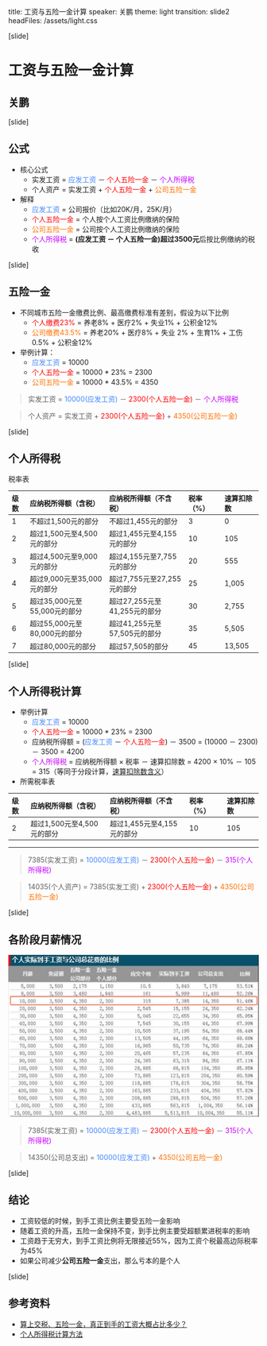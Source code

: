 title: 工资与五险一金计算
speaker: 关鹏
theme: light
transition: slide2
headFiles: /assets/light.css

[slide]

# 工资与五险一金计算
## 关鹏

[slide]

## 公式

- 核心公式
    - 实发工资 = <span style="color:#4387fd">应发工资</span> － <span style="color:red">个人五险一金</span> － <span style="color:#c700ff">个人所得税</span>
    - 个人资产 = 实发工资 + <span style="color:red">个人五险一金</span> + <span style="color:#ff7000">公司五险一金</span>
- 解释
    - <span style="color:#4387fd">应发工资</span> = 公司报价（比如20K/月，25K/月）
    - <span style="color:red">个人五险一金</span> = 个人按个人工资比例缴纳的保险
    - <span style="color:#ff7000">公司五险一金</span> = 公司按个人工资比例缴纳的保险
    - <span style="color:#c700ff">个人所得税</span> = **(应发工资 － 个人五险一金)**超过**3500元**后按比例缴纳的税收

[slide]

## 五险一金

- 不同城市五险一金缴费比例、最高缴费标准有差别，假设为以下比例
    - <span style="color:red">个人缴费23%</span> = 养老8% + 医疗2% + 失业1% + 公积金12%
    - <span style="color:#ff7000">公司缴费43.5%</span> = 养老20% + 医疗8% + 失业 2% + 生育1% + 工伤0.5% + 公积金12%
- 举例计算：
    - <span style="color:#4387fd">应发工资</span> = 10000
    - <span style="color:red">个人五险一金</span> = 10000 * 23% = 2300
    - <span style="color:#ff7000">公司五险一金</span> = 10000 * 43.5% = 4350
    
> 实发工资 = <span style="color:#4387fd">10000(应发工资)</span> － <span style="color:red">2300(个人五险一金)</span> － <span style="color:#c700ff">个人所得税</span>

> 个人资产 = 实发工资 + <span style="color:red">2300(个人五险一金)</span> + <span style="color:#ff7000">4350(公司五险一金)</span>


[slide]

## 个人所得税

税率表

| 级数 | 应纳税所得额（含税） | 应纳税所得额（不含税） | 税率（%） | 速算扣除数
|:----|:----|:----|:----|:----|
|1|	不超过1,500元的部分|	不超过1,455元的部分|	3|	0|
|2|	超过1,500元至4,500元的部分|	超过1,455元至4,155元的部分|	10|	105|
|3|	超过4,500元至9,000元的部分|	超过4,155元至7,755元的部分|	20|	555|
|4|	超过9,000元至35,000元的部分|	超过7,755元至27,255元的部分|	25|	1,005|
|5|	超过35,000元至55,000元的部分|	超过27,255元至41,255元的部分|	30|	2,755|
|6|	超过55,000元至80,000元的部分|	超过41,255元至57,505元的部分|	35|	5,505|
|7|	超过80,000元的部分|	超过57,505的部分|	45|	13,505|

[slide]

## 个人所得税计算

- 举例计算
    - <span style="color:#4387fd">应发工资</span> = 10000
    - <span style="color:red">个人五险一金</span> = 10000 * 23% = 2300
    - 应纳税所得额 = (<span style="color:#4387fd">应发工资</span> － <span style="color:red">个人五险一金</span>) － 3500 = (10000 － 2300) － 3500 = 4200
    - <span style="color:#c700ff">个人所得税</span> = 应纳税所得额 × 税率 － 速算扣除数 = 4200 × 10% － 105 = 315（等同于分段计算，[速算扣除数含义](https://baike.baidu.com/item/%E9%80%9F%E7%AE%97%E6%89%A3%E9%99%A4%E6%95%B0)）
- 所需税率表

| 级数 | 应纳税所得额（含税） | 应纳税所得额（不含税） | 税率（%） | 速算扣除数
|:----|:----|:----|:----|:----|
|2|	超过1,500元至4,500元的部分|	超过1,455元至4,155元的部分|	10|	105|

-----

> 7385(实发工资) = <span style="color:#4387fd">10000(应发工资)</span> － <span style="color:red">2300(个人五险一金)</span> － <span style="color:#c700ff">315(个人所得税)</span>

> 14035(个人资产) = 7385(实发工资) + <span style="color:red">2300(个人五险一金)</span> + <span style="color:#ff7000">4350(公司五险一金)</span>

[slide]

## 各阶段月薪情况

![](/assets/Salary/1.jpg)

> 7385(实发工资) = <span style="color:#4387fd">10000(应发工资)</span> － <span style="color:red">2300(个人五险一金)</span> － <span style="color:#c700ff">315(个人所得税)</span>

> 14350(公司总支出) = <span style="color:#4387fd">10000(应发工资)</span> + <span style="color:#ff7000">4350(公司五险一金)</span>

[slide]

## 结论

- 工资较低的时候，到手工资比例主要受五险一金影响
- 随着工资的升高，五险一金保持不变，到手比例主要受超额累进税率的影响
- 工资趋于无穷大，到手工资比例将无限接近55%，因为工资个税最高边际税率为45%
- 如果公司减少**公司五险一金**支出，那么亏本的是个人

[slide]

## 参考资料

- [算上交税、五险一金，真正到手的工资大概占比多少？](https://www.zhihu.com/question/30139332)
- [个人所得税计算方法](http://www.gerensuodeshui.cn/)